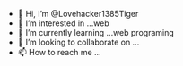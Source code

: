 - 👋 Hi, I’m @Lovehacker1385Tiger
- 👀 I’m interested in ...web
- 🌱 I’m currently learning ...web programing
- 💞️ I’m looking to collaborate on ...
- 📫 How to reach me ...

<!---
Lovehacker1385Tiger/Lovehacker1385Tiger is a ✨ special ✨ repository because its `README.md` (this file) appears on your GitHub profile.
You can click the Preview link to take a look at your changes.
--->
